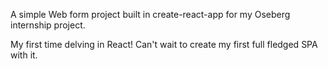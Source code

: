 A simple Web form project built in create-react-app for my Oseberg internship project.

My first time delving in React! Can't wait to create my first full fledged SPA with it.

